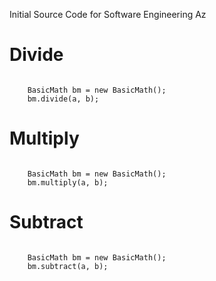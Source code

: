 Initial Source Code for Software Engineering Az

Divide
======

<code>
	BasicMath bm = new BasicMath();
    bm.divide(a, b);
</code>


Multiply
======

<code>
	BasicMath bm = new BasicMath();
    bm.multiply(a, b);
</code>

Subtract
======

<code>
	BasicMath bm = new BasicMath();
    bm.subtract(a, b);
</code>